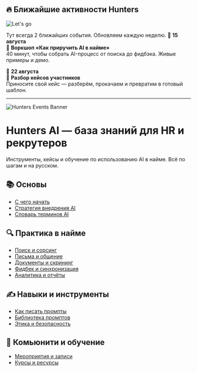 ## 🔥 Ближайшие активности Hunters
![Let's go](https://media1.tenor.com/m/ovaTnYdCFFUAAAAd/wolf-of-wall-street-lets-goo.gif)

Тут всегда 2 ближайших события. Обновляем каждую неделю.
📅 **15 августа**  
🧠 **Воркшоп «Как приручить AI в найме»**  
40 минут, чтобы собрать AI-процесс от поиска до фидбэка. Живые примеры и демо.  

📅 **22 августа**  
💬 **Разбор кейсов участников**  
Приносите свой кейс — разберём, прокачаем и превратим в готовый шаблон.

---

![Hunters Events Banner](https://via.placeholder.com/800x200.png?text=Hunters+Events+🔥)

# Hunters AI — база знаний для HR и рекрутеров
Инструменты, кейсы и обучение по использованию AI в найме. Всё по шагам и на русском.

## 📚 Основы
- [С чего начать](https://github.com/ORG/ai-start-here)
- [Стратегия внедрения AI](https://github.com/ORG/ai-strategy)
- [Словарь терминов AI](https://github.com/ORG/ai-terms)

## 🔍 Практика в найме
- [Поиск и сорсинг](https://github.com/ORG/ai-sourcing)
- [Письма и общение](https://github.com/ORG/ai-outreach)
- [Документы и скрининг](https://github.com/ORG/ai-docs-and-screening)
- [Фидбек и синхронизация](https://github.com/ORG/ai-feedback)
- [Аналитика и отчёты](https://github.com/ORG/ai-analytics)

## ✍️ Навыки и инструменты
- [Как писать промпты](https://github.com/ORG/ai-prompt-engineering)
- [Библиотека промптов](https://github.com/ORG/ai-prompt-library)
- [Этика и безопасность](https://github.com/ORG/ai-ethics)

## 👥 Комьюнити и обучение
- [Мероприятия и записи](https://github.com/ORG/ai-events)
- [Курсы и ресурсы](https://github.com/ORG/ai-learning)
